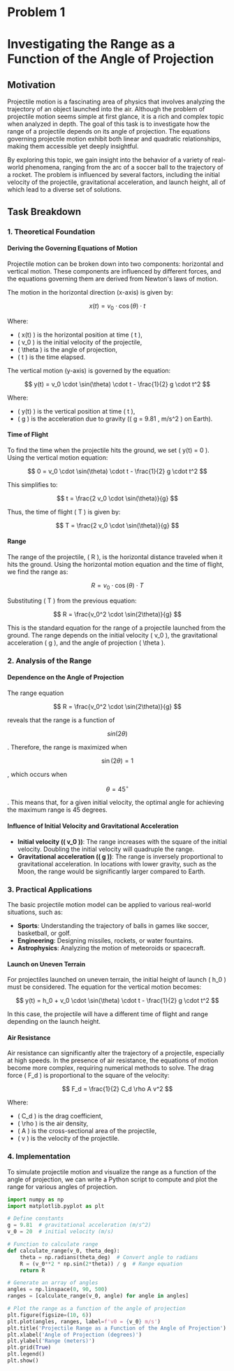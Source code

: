 # Problem 1

# Investigating the Range as a Function of the Angle of Projection

## Motivation

Projectile motion is a fascinating area of physics that involves analyzing the trajectory of an object launched into the air. Although the problem of projectile motion seems simple at first glance, it is a rich and complex topic when analyzed in depth. The goal of this task is to investigate how the range of a projectile depends on its angle of projection. The equations governing projectile motion exhibit both linear and quadratic relationships, making them accessible yet deeply insightful.

By exploring this topic, we gain insight into the behavior of a variety of real-world phenomena, ranging from the arc of a soccer ball to the trajectory of a rocket. The problem is influenced by several factors, including the initial velocity of the projectile, gravitational acceleration, and launch height, all of which lead to a diverse set of solutions.

## Task Breakdown

### 1. Theoretical Foundation

#### Deriving the Governing Equations of Motion

Projectile motion can be broken down into two components: horizontal and vertical motion. These components are influenced by different forces, and the equations governing them are derived from Newton's laws of motion.

The motion in the horizontal direction (x-axis) is given by:

$$
x(t) = v_0 \cdot \cos(\theta) \cdot t
$$

Where:
- \( x(t) \) is the horizontal position at time \( t \),
- \( v_0 \) is the initial velocity of the projectile,
- \( \theta \) is the angle of projection,
- \( t \) is the time elapsed.

The vertical motion (y-axis) is governed by the equation:

$$
y(t) = v_0 \cdot \sin(\theta) \cdot t - \frac{1}{2} g \cdot t^2
$$

Where:
- \( y(t) \) is the vertical position at time \( t \),
- \( g \) is the acceleration due to gravity (\( g = 9.81 \, m/s^2 \) on Earth).

#### Time of Flight

To find the time when the projectile hits the ground, we set \( y(t) = 0 \). Using the vertical motion equation:

$$
0 = v_0 \cdot \sin(\theta) \cdot t - \frac{1}{2} g \cdot t^2
$$

This simplifies to:

$$
t = \frac{2 v_0 \cdot \sin(\theta)}{g}
$$

Thus, the time of flight \( T \) is given by:

$$
T = \frac{2 v_0 \cdot \sin(\theta)}{g}
$$

#### Range

The range of the projectile, \( R \), is the horizontal distance traveled when it hits the ground. Using the horizontal motion equation and the time of flight, we find the range as:

$$
R = v_0 \cdot \cos(\theta) \cdot T
$$

Substituting \( T \) from the previous equation:

$$
R = \frac{v_0^2 \cdot \sin(2\theta)}{g}
$$

This is the standard equation for the range of a projectile launched from the ground. The range depends on the initial velocity \( v_0 \), the gravitational acceleration \( g \), and the angle of projection \( \theta \).

### 2. Analysis of the Range

#### Dependence on the Angle of Projection

The range equation 

$$ 
R = \frac{v_0^2 \cdot \sin(2\theta)}{g} 
$$

 reveals that the range is a function of 
 
 $$ 
 sin(2\theta) 
 $$
 
 . Therefore, the range is maximized when 
 
 $$ 
 \sin(2\theta) = 1 
 $$
 
 , which occurs when 
 
 $$
  \theta = 45^\circ 
  $$
  
  . This means that, for a given initial velocity, the optimal angle for achieving the maximum range is 45 degrees.

#### Influence of Initial Velocity and Gravitational Acceleration

- **Initial velocity (\( v_0 \))**: The range increases with the square of the initial velocity. Doubling the initial velocity will quadruple the range.
- **Gravitational acceleration (\( g \))**: The range is inversely proportional to gravitational acceleration. In locations with lower gravity, such as the Moon, the range would be significantly larger compared to Earth.

### 3. Practical Applications

The basic projectile motion model can be applied to various real-world situations, such as:
- **Sports**: Understanding the trajectory of balls in games like soccer, basketball, or golf.
- **Engineering**: Designing missiles, rockets, or water fountains.
- **Astrophysics**: Analyzing the motion of meteoroids or spacecraft.

#### Launch on Uneven Terrain

For projectiles launched on uneven terrain, the initial height of launch \( h_0 \) must be considered. The equation for the vertical motion becomes:

$$
y(t) = h_0 + v_0 \cdot \sin(\theta) \cdot t - \frac{1}{2} g \cdot t^2
$$

In this case, the projectile will have a different time of flight and range depending on the launch height.

#### Air Resistance

Air resistance can significantly alter the trajectory of a projectile, especially at high speeds. In the presence of air resistance, the equations of motion become more complex, requiring numerical methods to solve. The drag force \( F_d \) is proportional to the square of the velocity:

$$
F_d = \frac{1}{2} C_d \rho A v^2
$$

Where:
- \( C_d \) is the drag coefficient,
- \( \rho \) is the air density,
- \( A \) is the cross-sectional area of the projectile,
- \( v \) is the velocity of the projectile.

### 4. Implementation

To simulate projectile motion and visualize the range as a function of the angle of projection, we can write a Python script to compute and plot the range for various angles of projection.

```python
import numpy as np
import matplotlib.pyplot as plt

# Define constants
g = 9.81  # gravitational acceleration (m/s^2)
v_0 = 20  # initial velocity (m/s)

# Function to calculate range
def calculate_range(v_0, theta_deg):
    theta = np.radians(theta_deg)  # Convert angle to radians
    R = (v_0**2 * np.sin(2*theta)) / g  # Range equation
    return R

# Generate an array of angles
angles = np.linspace(0, 90, 500)
ranges = [calculate_range(v_0, angle) for angle in angles]

# Plot the range as a function of the angle of projection
plt.figure(figsize=(10, 6))
plt.plot(angles, ranges, label=f'v0 = {v_0} m/s')
plt.title('Projectile Range as a Function of the Angle of Projection')
plt.xlabel('Angle of Projection (degrees)')
plt.ylabel('Range (meters)')
plt.grid(True)
plt.legend()
plt.show()
